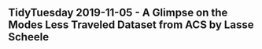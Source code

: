 ## TidyTuesday 2019-11-05 - A Glimpse on the Modes Less Traveled Dataset from ACS by Lasse Scheele

